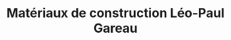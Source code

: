 ---
title: "Matériaux de construction Léo-Paul Gareau"
url: /saint-lazare/materiaux-de-construction-leo-paul-gareau/
shop: trade
---